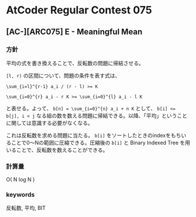 # AtCoder Regular Contest 075

## [AC-][ARC075] E - Meaningful Mean

### 方針

平均の式を書き換えることで、反転数の問題に帰結させる。

`[l, r)` の区間について、問題の条件を表す式は、

```
\sum_{i=l}^{r-1} a_i / (r - l) >= K

\sum_{i=0}^{r} a_i - r K >= \sum_{i=0}^{l} a_i - l K
```

と表せる。よって、 `b[n] = \sum_{i=0}^{n} a_i + n K` として、 `b[i] <= b[j], i < j` なる組の数を数える問題に帰結できる。以降、「平均」ということに関しては意識する必要がなくなる。

これは反転数を求める問題に当たる。 `b[i]` をソートしたときのindexをもちいることで0〜Nの範囲に圧縮できる。圧縮後の `b[i]` と Binary Indexed Tree を用いることで、反転数を数えることができる。


### 計算量

O( N log N )


### keywords

反転数, 平均, BIT


